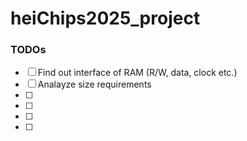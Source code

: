 # heiChips2025_project


### TODOs

- [ ] Find out interface of RAM (R/W, data, clock etc.)
- [ ] Analayze size requirements
- [ ] 
- [ ] 
- [ ] 
- [ ] 
